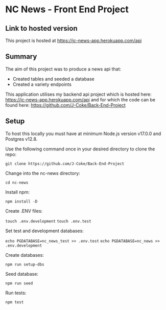 # NC News - Front End Project

## Link to hosted version

This project is hosted at https://jc-news-app.herokuapp.com/api

## Summary

The aim of this project was to produce a news api that:

  - Created tables and seeded a database
  - Created a variety endpoints

This application utilises my backend api project which is hosted here: https://jc-news-app.herokuapp.com/api and for which the code can be found here: https://github.com/J-Coke/Back-End-Project

## Setup

To host this locally you must have at minimum Node.js version v17.0.0 and Postgres v12.8.

Use the following command once in your desired directory to clone the repo:

`git clone https://github.com/J-Coke/Back-End-Project`

Change into the nc-news directory:

`cd nc-news`

Install npm:

`npm install -D`

Create .ENV files:

`touch .env.development`
`touch .env.test`

Set test and development databases:

`echo PGDATABASE=nc_news_test >> .env.test`
`echo PGDATABASE=nc_news >> .env.development`

Create databases:

`npm run setup-dbs`

Seed database:

`npm run seed`

Run tests:

`npm test`
